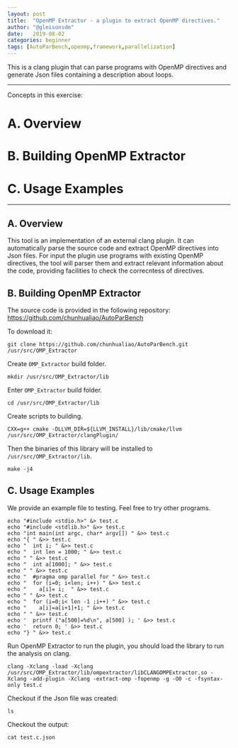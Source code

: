 ```yaml
---
layout: post
title:  "OpenMP Extractor - a plugin to extract OpenMP directives."
author: "@gleisonsdm"
date:   2019-08-02
categories: beginner
tags: [AutoParBench,openmp,framework,parallelization]
---
```


This is a clang plugin that can parse programs with OpenMP directives and generate Json files containing a description about loops.

---

Concepts in this exercise:
# A. Overview

# B. Building OpenMP Extractor

# C. Usage Examples

---

## A. Overview

This tool is an implementation of an external clang plugin. It can automatically parse the source code and extract OpenMP directives into Json files. For input the plugin use programs with existing OpenMP directives, the tool will parser them and extract relevant information about the code, providing facilities to check the correcntess of directives.


## B. Building OpenMP Extractor

The source code is provided in the following repository:
https://github.com/chunhualiao/AutoParBench

To download it:
```.term1
git clone https://github.com/chunhualiao/AutoParBench.git /usr/src/OMP_Extractor
```

Create ```OMP_Extractor``` build folder.
```.term1
mkdir /usr/src/OMP_Extractor/lib
```

Enter ```OMP_Extractor``` build folder.
```.term1
cd /usr/src/OMP_Extractor/lib
```

Create scripts to building.
```.term1
CXX=g++ cmake -DLLVM_DIR=${LLVM_INSTALL}/lib/cmake/llvm /usr/src/OMP_Extractor/clangPlugin/
```

Then the binaries of this library will be installed to ```/usr/src/OMP_Extractor/lib```.
```.term1
make -j4
```

## C. Usage Examples

We provide an example file to testing. Feel free to try other programs.
```.term1
echo "#include <stdio.h>" &> test.c 
echo "#include <stdlib.h>" &>> test.c
echo "int main(int argc, char* argv[]) " &>> test.c
echo "{ " &>> test.c  
echo "  int i; " &>> test.c 
echo "  int len = 1000; " &>> test.c 
echo " " &>> test.c 
echo "  int a[1000]; " &>> test.c 
echo " " &>> test.c 
echo "  #pragma omp parallel for " &>> test.c 
echo "  for (i=0; i<len; i++) " &>> test.c 
echo "    a[i]= i;  " &>> test.c 
echo " " &>> test.c 
echo "  for (i=0;i< len -1 ;i++) " &>> test.c 
echo "    a[i]=a[i+1]+1; " &>> test.c 
echo " " &>> test.c 
echo '  printf ("a[500]=%d\n", a[500] ); ' &>> test.c 
echo '  return 0; ' &>> test.c 
echo "} " &>> test.c 
```

Run OpenMP Extractor to run the plugin, you should load the library to run the analysis on clang.
```.term1
clang -Xclang -load -Xclang /usr/src/OMP_Extractor/lib/ompextractor/libCLANGOMPExtractor.so -Xclang -add-plugin -Xclang -extract-omp -fopenmp -g -O0 -c -fsyntax-only test.c
```

Checkout if the Json file was created:
```.term1
ls 
```

Checkout the output:
```.term1
cat test.c.json
```


